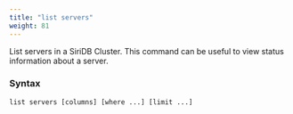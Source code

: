 ```yaml
---
title: "list servers"
weight: 81
---
```


List servers in a SiriDB Cluster. This command can be useful to view status
information about a server.

### Syntax

    list servers [columns] [where ...] [limit ...]
